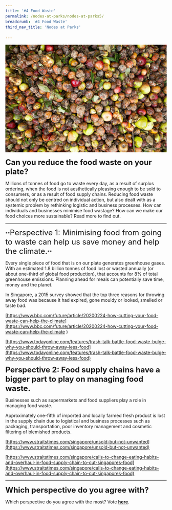 ```yaml
---
title: '#4 Food Waste'
permalink: /nodes-at-parks/nodes-at-parks5/
breadcrumb: '#4 Food Waste'
third_nav_title: 'Nodes at Parks'

---
```


![](../images/nodes-at-parks-09-min.jpg)



**<font size="5">Can you reduce the food waste on your plate?</font>**

Millions of tonnes of food go to waste every day, as a result of surplus ordering, when the food is not aesthetically pleasing enough to be sold to consumers, or as a result of food supply chains. Reducing food waste should not only be centred on individual action, but also dealt with as a systemic problem by rethinking logistic and business processes. How can individuals and businesses minimise food wastage? How can we make our food choices more sustainable? Read more to find out.



<HR>
**<FONT SIZE="5">Perspective 1: Minimising food from going to waste can help us save money and help the climate.</FONT>** 


Every single piece of food that is on our plate generates greenhouse gases. With an estimated 1.8 billion tonnes of food lost or wasted annually (or about one-third of global food production), that accounts for 8% of total greenhouse emissions. Planning ahead for meals can potentially save time, money and the planet. 

In Singapore, a 2015 survey showed that the top three reasons for throwing away food was because it had expired, gone mouldy or looked, smelled or taste bad. 

[https://www.bbc.com/future/article/20200224-how-cutting-your-food-waste-can-help-the-climate](https://www.bbc.com/future/article/20200224-how-cutting-your-food-waste-can-help-the-climate ) 

[https://www.todayonline.com/features/trash-talk-battle-food-waste-bulge-why-you-should-throw-away-less-food](https://www.todayonline.com/features/trash-talk-battle-food-waste-bulge-why-you-should-throw-away-less-food)



**<FONT SIZE="5">Perspective 2: Food supply chains have a bigger part to play on managing food waste.</FONT>**

Businesses such as supermarkets and food suppliers play a role in managing food waste. 

Approximately one-fifth of imported and locally farmed fresh product is lost in the supply chain due to logistical and business processes such as packaging, transportation, poor inventory management and cosmetic filtering of blemished products. 

[https://www.straitstimes.com/singapore/unsold-but-not-unwanted](https://www.straitstimes.com/singapore/unsold-but-not-unwanted)

[https://www.straitstimes.com/singapore/calls-to-change-eating-habits-and-overhaul-in-food-supply-chain-to-cut-singapores-food](https://www.straitstimes.com/singapore/calls-to-change-eating-habits-and-overhaul-in-food-supply-chain-to-cut-singapores-food)



<HR>

**<FONT SIZE ="5">Which perspective do you agree with?</FONT>**

Which perspective do you agree with the most? Vote [**here**](https://forms.gle/rkoabLsiRgBJiu2JA).

